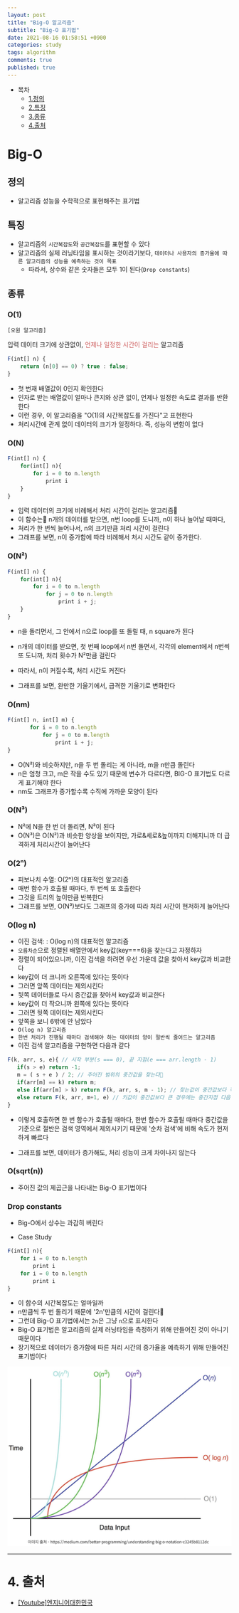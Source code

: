 ```yaml
---
layout: post
title: "Big-O 알고리즘"
subtitle: "Big-O 표기법"
date: 2021-08-16 01:58:51 +0900
categories: study
tags: algorithm
comments: true
published: true
---
```


- 목차
  - [1.정의](#1.정의)
  - [2.특징](#2.특징)
  - [3.종류](#3.종류)
  - [4.출처](#4.출처)

# Big-O

## 정의

- 알고리즘 성능을 수학적으로 표현해주는 표기법

## 특징

- 알고리즘의 `시간복잡도`와 `공간복잡도`를 표현할 수 있다
- 알고리즘의 실제 러닝타임을 표시하는 것이라기보다, `데이터나 사용자의 증가율에 따른 알고리즘의 성능을 예측하는 것이 목표`
  - 따라서, 상수와 같은 숫자들은 모두 1이 된다(`Drop constants`)

## 종류

### O(1)

`[오원 알고리즘]`

입력 데이터 크기에 상관없이, <span style="color:indianred">언제나 일정한 시간이 걸리는</span> 알고리즘

```javascript
F(int[] n) {
    return (n[0] == 0) ? true : false;
}
```

- 첫 번재 배열값이 0인지 확인한다
- 인자로 받는 배열값이 얼마나 큰지와 상관 없이, 언제나 일정한 속도로 결과를 반환한다
- 이런 경우, 이 알고리즘을 "O(1)의 시간복잡도를 가진다"고 표현한다
- 처리시간에 관계 없이 데이터의 크기가 일정하다. 즉, 성능의 변함이 없다

### O(N)

```javascript
F(int[] n) {
    for(int[] n){
        for i = 0 to n.length
            print i
    }
}
```

- 입력 데이터의 크기에 비례해서 처리 시간이 걸리는 알고리즘
- 이 함수는 n개의 데이터를 받으면, n번 loop를 도니까, n이 하나 늘어날 때마다,
- 처리가 한 번씩 늘어나서, n의 크기만큼 처리 시간이 걸린다
- 그래프를 보면, n이 증가함에 따라 비례해서 처시 시간도 같이 증가한다.

### O(N²)

```javascript
F(int[] n) {
    for(int[] n){
        for i = 0 to n.length
            for j = 0 to n.length
                print i + j;
    }
}
```

- n을 돌리면서, 그 안에서 n으로 loop를 또 돌릴 때, n square가 된다
- n개의 데이터를 받으면, 첫 번째 loop에서 n번 돌면서, 각각의 element에서 n번씩 또 도니까, 처리 횟수가 N²만큼 걸린다
- 따라서, n이 커질수록, 처리 시간도 커진다

- 그래프를 보면, 완만한 기울기에서, 급격한 기울기로 변화한다

### O(nm)

```javascript
F(int[] n, int[] m) {
       for i = 0 to n.length
           for j = 0 to m.length
               print i + j;
}
```

- O(N²)와 비슷하지만, n을 두 번 돌리는 게 아니라, m을 n만큼 돌린다
- n은 엄청 크고, m은 작을 수도 있기 때문에 변수가 다르다면, BIG-O 표기법도 다르게 표기해야 한다
- nm도 그래프가 증가할수록 수직에 가까운 모양이 된다

### O(N³)

- N²에 N을 한 번 더 돌리면, N³이 된다
- O(N³)은 O(N²)과 비슷한 양상을 보이지만, 가로&세로&높이까지 더해지니까 더 급격하게 처리시간이 늘어난다

### O(2ⁿ)

- 피보나치 수열: O(2ⁿ)의 대표적인 알고리즘
- 매번 함수가 호출될 때마다, 두 번씩 또 호출한다
- 그것을 트리의 높이만큼 반복한다
- 그래프를 보면, O(N³)보다도 그래프의 증가에 따라 처리 시간이 현저하게 늘어난다

### O(log n)

- 이진 검색: : O(log n)의 대표적인 알고리즘
- `오름차순`으로 정렬된 배열안에서 key값(key===6)을 찾는다고 자정하자
- 정렬이 되어있으니까, 이진 검색을 하려면 우선 가운데 값을 찾아서 key값과 비교한다
- key값이 더 크니까 오른쪽에 있다는 뜻이다
- 그러면 앞쪽 데이터는 제외시킨다
- 뒷쪽 데이터들로 다시 중간값을 찾아서 key값과 비교한다
- key값이 더 작으니까 왼쪽에 있다는 뜻이다
- 그러면 뒷쪽 데이터는 제외시킨다
- 앞쪽을 보니 6밖에 안 남았다
- `O(log n) 알고리즘`
- `한번 처리가 진행될 때마다 검색해야 하는 데이터의 양이 절반씩 줄어드는 알고리즘`
- 이진 검색 알고리즘을 구현하면 다음과 같다

```javascript
F(k, arr, s, e){ // 시작 부분(s === 0), 끝 지점(e === arr.length - 1)
   if(s > e) return -1;
   m = ( s + e ) / 2; // 주어진 범위의 중간값을 찾는다
   if(arr[m] == k) return m;
   else if(arr[m] > k) return F(k, arr, s, m - 1); // 찾는값이 중간값보다 작으면 중간지점 바로 이전값까지로 범위를 조정해서 다시 호출한다
   else return F(k, arr, m+1, e) // 키값이 중간값보다 큰 경우에는 중간지점 다음 방부터 맨 끝까지 호출한다
}
```

- 이렇게 호출하면 한 번 함수가 호출될 때마다, 한번 함수가 호출될 때마다 중간값을 기준으로 절반은 검색 영역에서 제외시키기 때문에 '순차 검색'에 비해 속도가 현저하게 빠르다

- 그래프를 보면, 데이터가 증가해도, 처리 성능이 크게 차이나지 않는다

### O(sqrt(n))

- 주어진 값의 제곱근을 나타내는 Big-O 표기법이다

### Drop constants

- Big-O에서 상수는 과감히 버린다

- Case Study

```javascript
F(int[] n){
    for i = 0 to n.length
        print i
    for i = 0 to n.length
        print i
}
```

- 이 함수의 시간복잡도는 얼마일까
- n만큼씩 두 번 돌리기 때문에 '2n'만큼의 시간이 걸린다
- 그런데 Big-O 표기법에서는 `2n`은 그냥 `n`으로 표시한다
- Big-O 표기법은 알고리즘의 실제 러닝타임을 측정하기 위해 만들어진 것이 아니기 때문이다
- 장기적으로 데이터가 증가함에 따른 처리 시간의 증가율을 예측하기 위해 만들어진 표기법이다

![시간복잡도 그래프](/assets/img/bigo.PNG)

---

# 4. 출처

- [[Youtube]엔지니어대한민국](https://www.youtube.com/watch?v=6Iq5iMCVsXA)
